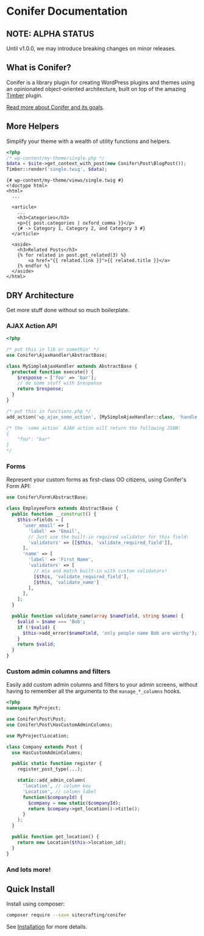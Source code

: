 # Conifer Documentation

## NOTE: ALPHA STATUS

Until v1.0.0, we may introduce breaking changes on minor releases.

## What is Conifer?

Conifer is a library plugin for creating WordPress plugins and themes using an opinionated object-oriented architecture, built on top of the amazing [Timber](https://timber.github.io/docs/) plugin.

[Read more about Conifer and its goals](/what-is-conifer.md).

## More Helpers

Simplify your theme with a wealth of utility functions and helpers.

```php
<?php
/* wp-content/my-theme/single.php */
$data = $site->get_context_with_post(new Conifer\Post\BlogPost());
Timber::render('single.twig', $data);
```

```twig
{# wp-content/my-theme/views/single.twig #}
<!doctype html>
<html>
  ...
  
  <article>
  	...
    <h3>Categories</h3>
    <p>{{ post.categories | oxford_comma }}</p>
    {# -> Category 1, Category 2, and Category 3 #}
  </article>
  
  <aside>
  	<h3>Related Posts</h3>
  	{% for related in post.get_related(3) %}
  		<a href="{{ related.link }}">{{ related.title }}</a>
  	{% endfor %}
  </aside>
</html>	
```

## DRY Architecture

Get more stuff done without so much boilerplate.

### AJAX Action API

```php
<?php

/* put this in lib or somethin' */
use Conifer\AjaxHandler\AbstractBase;

class MySimpleAjaxHandler extends AbstractBase {
  protected function execute() {
    $response = ['foo' => 'bar'];
    // do some stuff with $response
    return $response;
  }
}

/* put this in functions.php */
add_action('wp_ajax_some_action', [MySimpleAjaxHandler::class, 'handle']);

/* the `some_action` AJAX action will return the following JSON:
{
	"foo": "bar"
}
*/

```



### Forms

Represent your custom forms as first-class OO citizens, using Conifer's Form API:

```php
use Conifer\Form\AbstractBase;

class EmployeeForm extends AbstractBase {
  public function __construct() {
    $this->fields = [
      'user_email' => [
        'label' => 'Email',
        // Just use the built-in required validator for this field:
        'validators' => [[$this, 'validate_required_field']],
      ],
      'name' => [
        'label' => 'First Name',
        'validators' => [
          // mix and match built-in with custom validators!
          [$this, 'validate_required_field'],
          [$this, 'validate_name']
        ],
      ],
    ];
  }

  public function validate_name(array $nameField, string $name) {
    $valid = $name === 'Bob';
    if (!$valid) {
      $this->add_error($nameField, 'only people name Bob are worthy');
    }
    return $valid;
  }
}
```

### Custom admin columns and filters

Easily add custom admin columns and filters to your admin screens, without having to remember all the arguments to the `manage_*_columns` hooks.

```php
<?php
namespace MyProject;  

use Conifer\Post\Post;
use Conifer\Post\HasCustomAdminColumns;

use MyProject\Location;

class Company extends Post {
  use HasCustomAdminColumns;

  public static function register {
    register_post_type(...);

    static::add_admin_column(
      'location', // column key
      'Location', // column label
      function($companyId) {
        $company = new static($companyId);
        return $company->get_location()->title();
      }
    );
  }

  public function get_location() {
    return new Location($this->location_id);
  }
}

```

### And lots more!

## Quick Install

Install using composer:

```bash
composer require --save sitecrafting/conifer
```

See [Installation](/installation.md) for more details.
